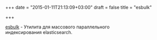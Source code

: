 +++
date = "2015-01-11T21:13:09+03:00"
draft = false
title = "esbulk"

+++

<p><a href="https://github.com/miku/esbulk">esbulk</a>&nbsp;- Утилита для массового параллельного индексирования&nbsp;elasticsearch.</p>

